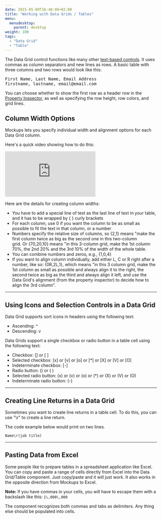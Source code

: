 ```yaml
---
date: 2015-05-09T16:48:09+02:00
title: "Working with Data Grids / Tables"
menu:
  menudesktop:
    parent: desktop
weight: 100
tags:
  - "Data Grid"
  - "Table"
---
```


The Data Grid control functions like many other [text-based controls](http://support.balsamiq.com/customer/portal/articles/110121). It uses commas as column separators and new lines as rows. A basic table with three columns and two rows would look like this:

<pre>First Name, Last Name, Email Address
firstname, lastname, email@email.com</pre>

You can choose whether to show the first row as a header row in the [Property Inspector](http://support.balsamiq.com/customer/portal/articles/110114), as well as specifying the row height, row colors, and grid lines.

## Column Width Options

Mockups lets you specify individual width and alignment options for each Data Grid column.

Here's a quick video showing how to do this:

<div class="video"><iframe allowfullscreen="" frameborder="0" src="https://www.youtube.com/embed/yUUdt6vfc4s?rel=0"></iframe></div>

Here are the details for creating column widths:

*   You have to add a special line of text as the last line of text in your table, and it has to be wrapped by { } curly brackets
*   For each column, use 0 if you want the column to be as small as possible to fit the text in that column, or a number
*   Numbers specify the relative size of columns, so {2,1} means "make the first column twice as big as the second one in this two-column  
     grid. Or {70,20,10} means "in this 3-column grid, make the 1st column 70%, the 2nd 20% and the 3rd 10% of the width of the whole table.
*   You can combine numbers and zeros, e.g., {1,0,4}
*   If you want to align column individually, add either L, C or R right after a number, like so: {0R,2L,1}, which means "in this 3 column grid, make the 1st column as small as possible and always align it to the right, the second twice as big as the third and always align it left, and use the Data Grid's alignment (from the property inspector) to decide how to align the 3rd column".

* * *

## Using Icons and Selection Controls in a Data Grid

Data Grid supports sort icons in headers using the following text:

*   Ascending: ^
*   Descending: v

Data Grids support a single checkbox or radio button in a table cell using the following text:

*   Checkbox: [] or [ ]
*   Selected checkbox: [x] or [v] or [o] or [*] or [X] or [V] or [O]
*   Indeterminate checkbox: [-]
*   Radio button: () or ( )
*   Selected radio button: (x) or (v) or (o) or (*) or (X) or (V) or (O)
*   Indeterminate radio button: (-)

* * *

## Creating Line Returns in a Data Grid

Sometimes you want to create line returns in a table cell. To do this, you can use "\r" to create a line return.

The code example below would print on two lines.

`Name\r(job title)`

* * *

## Pasting Data from Excel

Some people like to prepare tables in a spreadsheet application like Excel. You can copy and paste a range of cells directly from Excel into the Data Grid/Table component. Just copy/paste and it will just work. It also works in the opposite direction from Mockups to Excel.

**Note:** If you have commas in your cells, you will have to escape them with a backslash like this: `1\,000\,000`

The component recognizes both commas and tabs as delimiters. Any thing else should be populated into cells.
